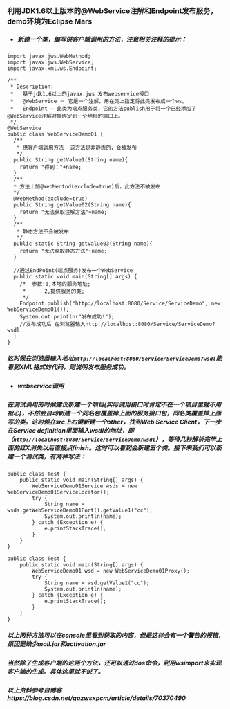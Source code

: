 ### 利用JDK1.6以上版本的@WebService注解和Endpoint发布服务，demo环境为Eclipse Mars
* ##### 新建一个类，编写供客户端调用的方法，注意相关注释的提示：
```
import javax.jws.WebMethod;
import javax.jws.WebService;
import javax.xml.ws.Endpoint;

/**
 * Description: 
 *   基于jdk1.6以上的javax.jws 发布webservice接口
 *   @WebService － 它是一个注解，用在类上指定将此类发布成一个ws。
 *   Endpoint – 此类为端点服务类，它的方法publish用于将一个已经添加了@WebService注解对象绑定到一个地址的端口上。 
 */
@WebService
public class WebServiceDemo01 {
  /**
   * 供客户端调用方法  该方法是非静态的，会被发布
   */
  public String getValue1(String name){
    return "得到："+name;
  }
  /**
  * 方法上加@WebMentod(exclude=true)后，此方法不被发布
  */
  @WebMethod(exclude=true)
  public String getValue02(String name){
    return "无法获取注解方法"+name;
  }
  /** 
   * 静态方法不会被发布
   */
  public static String getValue03(String name){
    return "无法获取静态方法"+name;
  }

  //通过EndPoint(端点服务)发布一个WebService
  public static void main(String[] args) {
    /* 	参数:1,本地的服务地址;	
     *  	2,提供服务的类;
     */
    Endpoint.publish("http://localhost:8080/Service/ServiceDemo", new WebServiceDemo01());
    System.out.println("发布成功!");
    //发布成功后 在浏览器输入http://localhost:8080/Service/ServiceDemo?wsdl
  }
}
```
##### 这时候在浏览器输入地址`http://localhost:8080/Service/ServiceDemo?wsdl`能看到XML格式的代码，则说明发布服务成功。
* ##### webservice调用
##### 在测试调用的时候建议新建一个项目(实际调用接口时肯定不在一个项目里就不用担心)，不然会自动新建一个同名包覆盖掉上面的服务接口包，同名类覆盖掉上面写的类。这时候在src上右键新建一个other，找到Web Service Client，下一步在Service definition里面输入wsdl的地址，即（`http://localhost:8080/Service/ServiceDemo?wsdl`），等待几秒解析完毕上面的红X消失以后直接点finish。这时可以看到会新建五个类。接下来我们可以新建一个测试类，有两种写法：
```
public class Test {
	public static void main(String[] args) {
		WebServiceDemo01Service wsds = new WebServiceDemo01ServiceLocator();
		try {
			String name = wsds.getWebServiceDemo01Port().getValue1("cc");
			System.out.println(name);
		} catch (Exception e) {
			e.printStackTrace();
		}
	}
}
```
```
public class Test {
	public static void main(String[] args) {
		WebServiceDemo01 wsd = new WebServiceDemo01Proxy();
		try {
			String name = wsd.getValue1("cc");
			System.out.println(name);
		} catch (Exception e) {
			e.printStackTrace();
		}
	}
}
```
##### 以上两种方法可以在console里看到获取的内容，但是这样会有一个警告的报错，原因是缺少mail.jar和activation.jar 
##### 当然除了生成客户端的这两个方法，还可以通过dos命令，利用wsimport来实现客户端的生成。具体这里就不说了。
##### 以上资料参考自博客https://blog.csdn.net/qazwsxpcm/article/details/70370490
